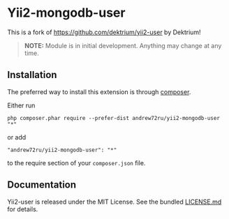 # Yii2-mongodb-user

This is a fork of https://github.com/dektrium/yii2-user by Dektrium!

> **NOTE:** Module is in initial development. Anything may change at any time.


Installation
------------

The preferred way to install this extension is through [composer](http://getcomposer.org/download/).

Either run

```
php composer.phar require --prefer-dist andrew72ru/yii2-mongodb-user "*"
```

or add

```
"andrew72ru/yii2-mongodb-user": "*"
```

to the require section of your `composer.json` file.

## Documentation

Yii2-user is released under the MIT License. See the bundled [LICENSE.md](LICENSE.md)
for details.
